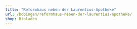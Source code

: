 ```yaml
---
title: "Reformhaus neben der Laurentius-Apotheke"
url: /bobingen/reformhaus-neben-der-laurentius-apotheke/
shop: Bioladen
---
```

